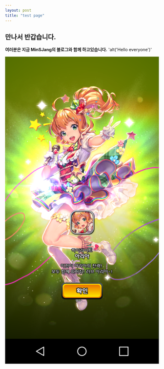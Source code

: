 ```yaml
---
layout: post
title: "test page"
---
```


## 만나서 반갑습니다. 
**여러분은 지금 MinSJang의 블로그와 함께 하고있습니다.**
'alt('Hello everyone')'

<img itemprop="image" class="img-rounded" src="/assets/image/github test image.png">

